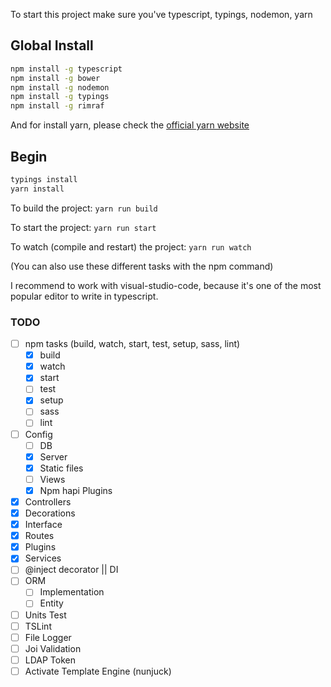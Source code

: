 To start this project make sure you've typescript, typings, nodemon, yarn

## Global Install

```bash
npm install -g typescript
npm install -g bower
npm install -g nodemon
npm install -g typings
npm install -g rimraf
```

And for install yarn, please check the [official yarn website]

## Begin

```bash
typings install
yarn install
```

To build the project: ```yarn run build```

To start the project: ``` yarn run start ```

To watch (compile and restart) the project: ``` yarn run watch ```

(You can also use these different tasks with the npm command)

I recommend to work with visual-studio-code, because it's one of the most popular editor to write in typescript.

### TODO
- [ ] npm tasks (build, watch, start, test, setup, sass, lint)
    - [x] build
    - [x] watch
    - [x] start
    - [ ] test
    - [x] setup
    - [ ] sass
    - [ ] lint
- [ ] Config
    - [ ] DB
    - [x] Server
    - [x] Static files
    - [ ] Views
    - [x] Npm hapi Plugins
- [x] Controllers
- [x] Decorations
- [x] Interface
- [x] Routes
- [x] Plugins
- [x] Services
- [ ] @inject decorator || DI
- [ ] ORM
    - [ ] Implementation
    - [ ] Entity
- [ ] Units Test
- [ ] TSLint
- [ ] File Logger
- [ ] Joi Validation
- [ ] LDAP Token
- [ ] Activate Template Engine (nunjuck)

[official yarn website]: https://yarnpkg.com/fr/docs/install#linux-tab